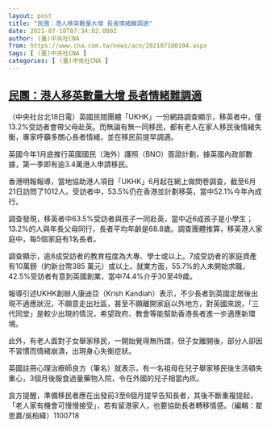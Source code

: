 ```yaml
---
layout: post
title: "民團：港人移英數量大增 長者情緒難調適"
date: 2021-07-18T07:34:02.000Z
author: (臺)中央社CNA
from: https://www.cna.com.tw/news/acn/202107180104.aspx
tags: [ (臺)中央社CNA ]
categories: [ (臺)中央社CNA ]
---
```

<!--1626593642000-->
[民團：港人移英數量大增 長者情緒難調適](https://www.cna.com.tw/news/acn/202107180104.aspx)
------

<div>
<div></div><div class="paragraph"><p>（中央社台北18日電）英國民間團體「UKHK」一份網路調查顯示，移英者中，僅13.2%受訪者會帶父母赴英。而無論有無一同移民，都有老人在家人移民後情緒失衡，專家呼籲多關心長者情緒，並在移民前提早調適。</p><p>英國今年1月底推行英國國民（海外）護照（BNO）簽證計劃，據英國內政部數據，第一季即有逾3.4萬港人申請移民。</p><p>香港明報報導，當地協助港人項目「UKHK」6月起在網上做問卷調查，截至6月21日訪問了1012人。受訪者中，53.5%仍在香港並計劃移英，當中52.1%今年內成行。</p><p>調查發現，移英者中63.5%受訪者與孩子一同赴英，當中近6成孩子是小學生；13.2%的人與年長父母同行，長者平均年齡是68.8歲。調查團體推算，移英港人家庭中，每5個家庭有1名長者。</p><p>調查顯示，逾8成受訪者的教育程度為大專、學士或以上。7成受訪者的家庭資產有10萬鎊（約新台幣385 萬元）或以上。就業方面，55.7%的人未開始求職，42.5%受訪者有意到英國創業，當中74.4%介乎30至49歲。</p><p>報導引述UKHK創辦人康迪亞（Krish Kandiah）表示，不少長者到英國定居後出現不適應狀況，不願意走出社區，甚至不願離開家庭以外地方，對英國來說，「三代同堂」是較少出現的情況，希望政府、教會等能幫助香港長者進一步適應新環境。</p><p>此外，有老人面對子女舉家移民，一開始覺得無所謂，但子女離開後，部分人卻因不習慣而情緒崩潰，出現身心失衡症狀。</p><p>英國註冊心理治療師良方（筆名）就表示，有一名祖母在兒子舉家移民後生活頓失重心，3個月後服食過量藥物入院，令在外國的兒子相當內疚。</p><p>良方提醒，準備移民者應在出發前3至6個月提早告知長者，其後不斷重複提起，「老人家有機會可慢慢接受」，若有留港家人，也要協助長者轉移情感。（編輯：翟思嘉/吳柏緯）1100718</p></div>
</div>
